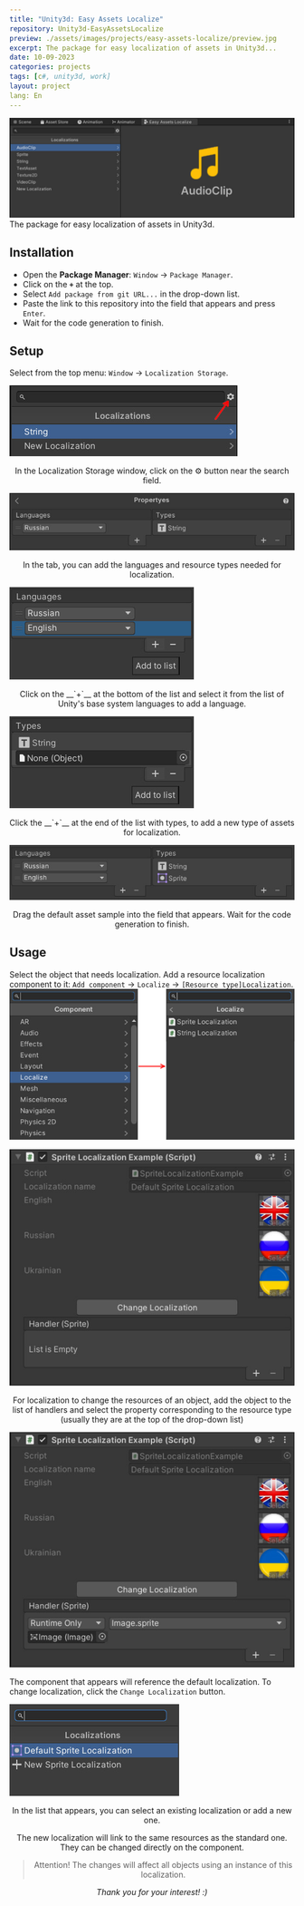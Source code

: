 ```yaml
---
title: "Unity3d: Easy Assets Localize"
repository: Unity3d-EasyAssetsLocalize
preview: ./assets/images/projects/easy-assets-localize/preview.jpg
excerpt: The package for easy localization of assets in Unity3d...
date: 10-09-2023
categories: projects
tags: [c#, unity3d, work]
layout: project
lang: En
---
```


![Pic. 1. View](/assets/images/projects/easy-assets-localize/view.jpg?raw=true "Pic. 1. View") 
The package for easy localization of assets in Unity3d.

## Installation
* Open the __Package Manager__: `Window` -> `Package Manager`.
* Click on the __`+`__ at the top.
* Select `Add package from git URL...` in the drop-down list.
* Paste the link to this repository into the field that appears and press `Enter`.
* Wait for the code generation to finish.

## Setup
Select from the top menu: `Window` -> `Localization Storage`.

![Pic. 2. Settings button](/assets/images/projects/easy-assets-localize/settings-button.jpg?raw=true "Pic. 2. Settings button")
<center>In the Localization Storage window, click on the ⚙ button near the search field.</center>

![Pic. 3. Settings](/assets/images/projects/easy-assets-localize/settings.jpg?raw=true "Pic. 3. Settings")
<center>In the tab, you can add the languages and resource types needed for localization.</center>

![Pic. 4. Add language](/assets/images/projects/easy-assets-localize/languages.jpg?raw=true "Pic. 4. Add language")
<center>Click on the __`+`__ at the bottom of the list and select it from the list of Unity's base system languages to add a language.</center>

![Pic. 5. Add resource type](/assets/images/projects/easy-assets-localize/types.jpg?raw=true "Pic. 5. Add resource type")
<center>Click the __`+`__ at the end of the list with types, to add a new type of assets for localization.</center>

![Pic. 6. Settings](/assets/images/projects/easy-assets-localize/settings-result.jpg?raw=true "Pic. 6. Settings")
<center>Drag the default asset sample into the field that appears. Wait for the code generation to finish.</center>

## Usage
Select the object that needs localization.
Add a resource localization component to it: `Add component` -> `Localize` -> `[Resource type]Localization`.
![Pic. 7. Add Localization Component](/assets/images/projects/easy-assets-localize/localization-component.png?raw=true "Pic. 7. Add Localization Component")

![Pic. 8. Localization Component](/assets/images/projects/easy-assets-localize/localization-component-view.jpg?raw=true "Pic. 8. Localization Component")
<center>For localization to change the resources of an object, add the object to the list of handlers and select the property corresponding to the resource type (usually they are at the top of the drop-down list)</center>

![Pic. 9. Add handler](/assets/images/projects/easy-assets-localize/add-handler.jpg?raw=true "Pic. 9. Add handler")

The component that appears will reference the default localization. To change localization, click the `Change Localization` button.

![Pic. 10. Change Localization](/assets/images/projects/easy-assets-localize/change-localization.jpg?raw=true "Pic. 10. Change Localization")
<center>In the list that appears, you can select an existing localization or add a new one.<center>

The new localization will link to the same resources as the standard one. They can be changed directly on the component.

> Attention! The changes will affect all objects using an instance of this localization.

_Thank you for your interest! :)_
